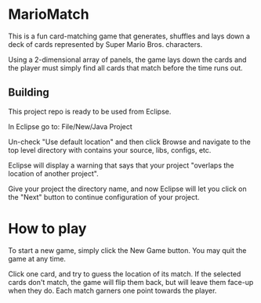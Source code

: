 # MarioMatch
This is a fun card-matching game that generates, shuffles and lays down a deck of cards represented by Super Mario Bros. characters.

Using a 2-dimensional array of panels, the game lays down the cards and the player must simply find all cards that match before the time runs out.

## Building

This project repo is ready to be used from Eclipse.

In Eclipse go to: File/New/Java Project

Un-check "Use default location" and then click Browse and navigate to the top level directory with contains your source, libs, configs, etc.

Eclipse will display a warning that says that your project "overlaps the location of another project".

Give your project the directory name, and now Eclipse will let you click on the "Next" button to continue configuration of your project.

# How to play

To start a new game, simply click the New Game button. You may quit the game at any time.

Click one card, and try to guess the location of its match. If the selected cards don't match, the game will flip them back, but will leave them
face-up when they do. Each match garners one point towards the player.
